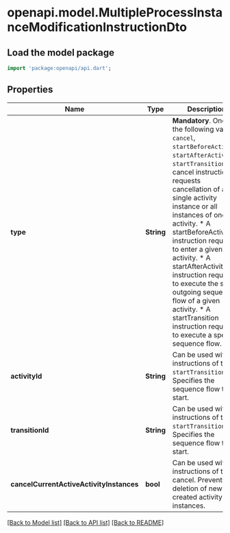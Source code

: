 # openapi.model.MultipleProcessInstanceModificationInstructionDto

## Load the model package
```dart
import 'package:openapi/api.dart';
```

## Properties
Name | Type | Description | Notes
------------ | ------------- | ------------- | -------------
**type** | **String** | **Mandatory**. One of the following values: `cancel`, `startBeforeActivity`, `startAfterActivity`, `startTransition`.  * A cancel instruction requests cancellation of a single activity instance or all instances of one activity. * A startBeforeActivity instruction requests to enter a given activity. * A startAfterActivity instruction requests to execute the single outgoing sequence flow of a given activity. * A startTransition instruction requests to execute a specific sequence flow. | 
**activityId** | **String** | Can be used with instructions of types `startTransition`. Specifies the sequence flow to start. | [optional] 
**transitionId** | **String** | Can be used with instructions of types `startTransition`. Specifies the sequence flow to start. | [optional] 
**cancelCurrentActiveActivityInstances** | **bool** | Can be used with instructions of type cancel. Prevents the deletion of new created activity instances. | [optional] 

[[Back to Model list]](../README.md#documentation-for-models) [[Back to API list]](../README.md#documentation-for-api-endpoints) [[Back to README]](../README.md)


